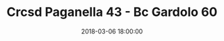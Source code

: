 ---
title: Crcsd Paganella 43 - Bc Gardolo 60
date: 2018-03-06 18:00:00
squadra-a: Bc Gardolo
punteggio-a: 60
squadra-b: Crcsd Paganella
punteggio-b: 43
partite/squadra: under-13-17-18
luogo: PALAVIS
categoria: under 13
---